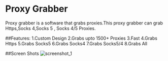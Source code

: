 # Proxy Grabber
Proxy grabber is a software that grabs proxies.This proxy grabber can grab Https,Socks 4,Socks 5 , Socks 4/5 Proxies.

##Features:
1.Custom Design
2.Grabs upto 1500+ Proxies
3.Fast
4.Grabs Https
5.Grabs Socks5
6.Grabs Socks4
7.Grabs Socks5/4
8.Grabs All

##Screen Shots
![screenshot_1](https://cloud.githubusercontent.com/assets/10142670/19268711/d7086650-8f6a-11e6-870d-6891a070f342.png)
